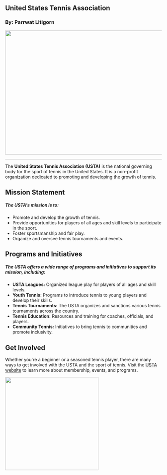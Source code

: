## United States Tennis Association
### By: Parrwat Litigorn
<img src="https://github.com/Aulfus/Aulfusite/assets/51394325/3cc13dc9-59c4-4fbf-af0d-5827eddcd05f" width="600" height="400">

***
The **United States Tennis Association (USTA)** is the national governing body for the sport of tennis in the United States. It is a non-profit organization dedicated to promoting and developing the growth of tennis.

## Mission Statement

##### The USTA's mission is to:

- Promote and develop the growth of tennis.
- Provide opportunities for players of all ages and skill levels to participate in the sport.
- Foster sportsmanship and fair play.
- Organize and oversee tennis tournaments and events.

## Programs and Initiatives

##### The USTA offers a wide range of programs and initiatives to support its mission, including:

- **USTA Leagues:** Organized league play for players of all ages and skill levels.
- **Youth Tennis:** Programs to introduce tennis to young players and develop their skills.
- **Tennis Tournaments:** The USTA organizes and sanctions various tennis tournaments across the country.
- **Tennis Education:** Resources and training for coaches, officials, and players.
- **Community Tennis:** Initiatives to bring tennis to communities and promote inclusivity.

## Get Involved

Whether you're a beginner or a seasoned tennis player, there are many ways to get involved with the USTA and the sport of tennis. Visit the [USTA website](https://www.usta.com/) to learn more about membership, events, and programs.

<img src="https://upload.wikimedia.org/wikipedia/en/thumb/e/e0/USTA_logo.svg/1200px-USTA_logo.svg.png" width="300" height="300">
